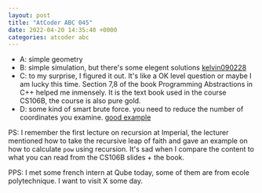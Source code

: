 ```yaml
---
layout: post
title: "AtCoder ABC 045"
date: 2022-04-20 14:35:40 +0000
categories: atcoder abc
---
```

- A: simple geometry
- B: simple simulation, but there's some elegent solutions [kelvin090228][link]
- C: to my surprise, I figured it out. It's like a OK level question or maybe I am lucky this time.
Section 7,8 of the book Programming Abstractions in C++ helped me inmensely. It is the text book
used in the course CS106B, the course is also pure gold.
- D: some kind of smart brute force. you need to reduce the number of coordinates you examine. [good example][link2]

PS: I remember the first lecture on recursion at Imperial, the lecturer mentioned how to take the recursive leap of faith
and gave an example on how to calculate `pow` using recursion. It's sad when I compare the content to what you can read from the CS106B slides + the book.

PPS: I met some french intern at Qube today, some of them are from ecole polytechnique. I want to visit X some day.

[link]: https://atcoder.jp/contests/abc045/submissions/31118725
[link2]: https://atcoder.jp/contests/abc045/submissions/29616419
